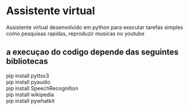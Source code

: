 # Assistente virtual

Assistente virtual desenvolvido em python para executar tarefas simples como pesquisas rapidas, reproduzir musicas no youtube

## a execuçao do codigo depende das seguintes bibliotecas
pip install pyttsx3<br>
pip install pyaudio <br>
pip install SpeechRecognition <br>
pip install wikipedia <br>
pip install pywhatkit <br>
